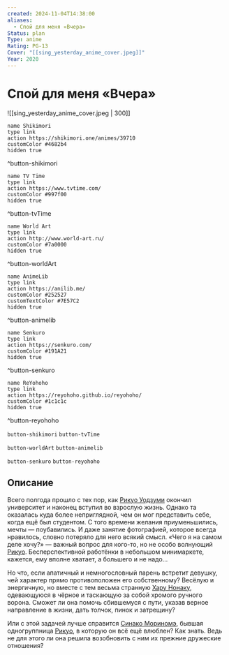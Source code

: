 ```yaml
---
created: 2024-11-04T14:38:00
aliases:
  - Спой для меня «Вчера»
Status: plan
Type: anime
Rating: PG-13
Cover: "[[sing_yesterday_anime_cover.jpeg]]"
Year: 2020
---
```


# Спой для меня «Вчера»

![[sing_yesterday_anime_cover.jpeg | 300]]

```button
name Shikimori
type link
action https://shikimori.one/animes/39710
customColor #4682b4
hidden true
```
^button-shikimori

```button
name TV Time
type link
action https://www.tvtime.com/
customColor #997f00
hidden true
```
^button-tvTime

```button
name World Art
type link
action http://www.world-art.ru/
customColor #7a0000
hidden true
```
^button-worldArt

```button
name AnimeLib
type link
action https://anilib.me/
customColor #252527
customTextColor #7E57C2
hidden true
```
^button-animelib

```button
name Senkuro
type link
action https://senkuro.com/
customColor #191A21
hidden true
```
^button-senkuro

```button
name ReYohoho
type link
action https://reyohoho.github.io/reyohoho/
customColor #1c1c1c
hidden true
```
^button-reyohoho

`button-shikimori` `button-tvTime`

`button-worldArt` `button-animelib`

`button-senkuro` `button-reyohoho`

## Описание

Всего полгода прошло с тех пор, как [Рикуо Уодзуми](https://shikimori.one/characters/69339-rikuo-uozumi) окончил университет и наконец вступил во взрослую жизнь. Однако та оказалась куда более неприглядной, чем он мог представить себе, когда ещё был студентом. С того времени желания приуменьшились, мечты — поубавились. И даже занятие фотографией, которое всегда нравилось, словно потеряло для него всякий смысл. «Чего я на самом деле хочу?» — важный вопрос для кого-то, но не особо волнующий [Рикуо](https://shikimori.one/characters/69339-rikuo-uozumi). Бесперспективной работёнки в небольшом минимаркете, кажется, ему вполне хватает, а большего и не надо...

Но что, если апатичный и немногословный парень встретит девушку, чей характер прямо противоположен его собственному? Весёлую и энергичную, но вместе с тем весьма странную [Хару Нонаку](https://shikimori.one/characters/11766-haru-nonaka), одевающуюся в чёрное и таскающую за собой хромого ручного ворона. Сможет ли она помочь сбившемуся с пути, указав верное направление в жизни, дать толчок, пинок и затрещину?

Или с этой задачей лучше справится [Синако Мориномэ](https://shikimori.one/characters/68127-shinako-morinome), бывшая одногруппница [Рикуо](https://shikimori.one/characters/69339-rikuo-uozumi), в которую он всё ещё влюблен? Как знать. Ведь не для этого ли она решила возобновить с ним их прежние дружеские отношения?
